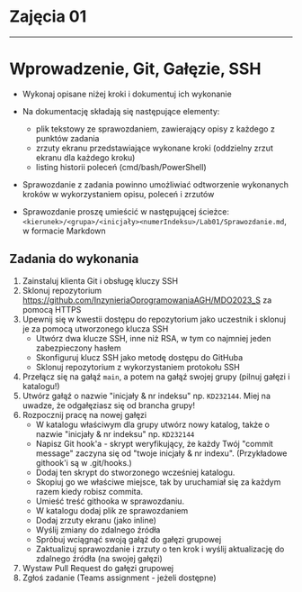 # Zajęcia 01

---
# Wprowadzenie, Git, Gałęzie, SSH
- Wykonaj opisane niżej kroki i dokumentuj ich wykonanie
- Na dokumentację składają się następujące elementy:
  - plik tekstowy ze sprawozdaniem, zawierający opisy z każdego z punktów zadania
  - zrzuty ekranu przedstawiające wykonane kroki (oddzielny zrzut ekranu dla każdego kroku)
  - listing historii poleceń (cmd/bash/PowerShell)
- Sprawozdanie z zadania powinno umożliwiać odtworzenie wykonanych kroków w wykorzystaniem opisu, poleceń i zrzutów

- Sprawozdanie proszę umieścić w następującej ścieżce: ```<kierunek>/<grupa>/<inicjały><numerIndeksu>/Lab01/Sprawozdanie.md```, w formacie Markdown

## Zadania do wykonania
1. Zainstaluj klienta Git i obsługę kluczy SSH
2. Sklonuj repozytorium https://github.com/InzynieriaOprogramowaniaAGH/MDO2023_S za pomocą HTTPS
3. Upewnij się w kwestii dostępu do repozytorium jako uczestnik i sklonuj je za pomocą utworzonego klucza SSH
   - Utwórz dwa klucze SSH, inne niż RSA, w tym co najmniej jeden zabezpieczony hasłem
   - Skonfiguruj klucz SSH jako metodę dostępu do GitHuba
   - Sklonuj repozytorium z wykorzystaniem protokołu SSH
4. Przełącz się na gałąź ```main```, a potem na gałąź swojej grupy (pilnuj gałęzi i katalogu!)
5. Utwórz gałąź o nazwie "inicjały & nr indeksu" np. ```KD232144```. Miej na uwadze, że odgałęziasz się od brancha grupy!
6. Rozpocznij pracę na nowej gałęzi
   - W katalogu właściwym dla grupy utwórz nowy katalog, także o nazwie "inicjały & nr indeksu" np. ```KD232144```
   - Napisz Git hook'a - skrypt weryfikujący, że każdy Twój "commit message" zaczyna się od "twoje inicjały & nr indexu". (Przykładowe githook'i są w .git/hooks.)
   - Dodaj ten skrypt do stworzonego wcześniej katalogu.
   - Skopiuj go we właściwe miejsce, tak by uruchamiał się za każdym razem kiedy robisz commita.
   - Umieść treść githooka w sprawozdaniu.
   - W katalogu dodaj plik ze sprawozdaniem
   - Dodaj zrzuty ekranu (jako inline)
   - Wyślij zmiany do zdalnego źródła
   - Spróbuj wciągnąć swoją gałąź do gałęzi grupowej
   - Zaktualizuj sprawozdanie i zrzuty o ten krok i wyślij aktualizację do zdalnego źródła (na swojej gałęzi)
7. Wystaw Pull Request do gałęzi grupowej
8. Zgłoś zadanie (Teams assignment - jeżeli dostępne)